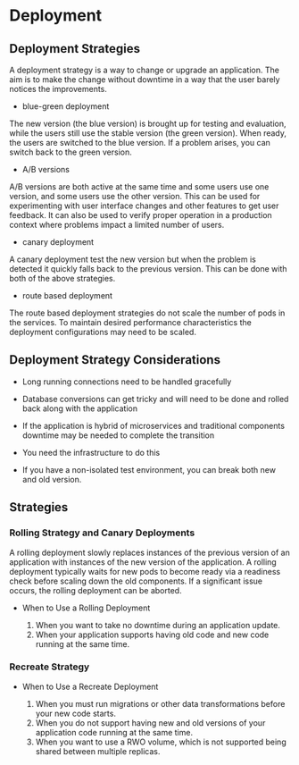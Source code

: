 # Deployment

## Deployment Strategies

A deployment strategy is a way to change or upgrade an application. The aim is
to make the change without downtime in a way that the user barely notices the
improvements.

- blue-green deployment

The new version (the blue version) is brought up for testing and evaluation,
while the users still use the stable version (the green version). When ready,
the users are switched to the blue version. If a problem arises, you can switch
back to the green version.

- A/B versions

A/B versions are both active at the same time and some users use one version,
and some users use the other version. This can be used for experimenting with
user interface changes and other features to get user feedback. It can also be
used to verify proper operation in a production context where problems impact a
limited number of users.

- canary deployment

A canary deployment test the new version but when the problem is detected it
quickly falls back to the previous version. This can be done with both of the
above strategies.

- route based deployment

The route based deployment strategies do not scale the number of pods in the
services. To maintain desired performance characteristics the deployment
configurations may need to be scaled.

## Deployment Strategy Considerations

- Long running connections need to be handled gracefully

- Database conversions can get tricky and will need to be done and rolled back
  along with the application

- If the application is hybrid of microservices and traditional components
  downtime may be needed to complete the transition

- You need the infrastructure to do this

- If you have a non-isolated test environment, you can break both new and old
  version.

## Strategies

### Rolling Strategy and Canary Deployments

A rolling deployment slowly replaces instances of the previous version of an
application with instances of the new version of the application. A rolling
deployment typically waits for new pods to become ready via a readiness check
before scaling down the old components. If a significant issue occurs, the
rolling deployment can be aborted.

- When to Use a Rolling Deployment

  1. When you want to take no downtime during an application update.
  2. When your application supports having old code and new code running at the
     same time.

### Recreate Strategy

- When to Use a Recreate Deployment

  1. When you must run migrations or other data transformations before your new
     code starts.
  2. When you do not support having new and old versions of your application
     code running at the same time.
  3. When you want to use a RWO volume, which is not supported being shared
     between multiple replicas.
